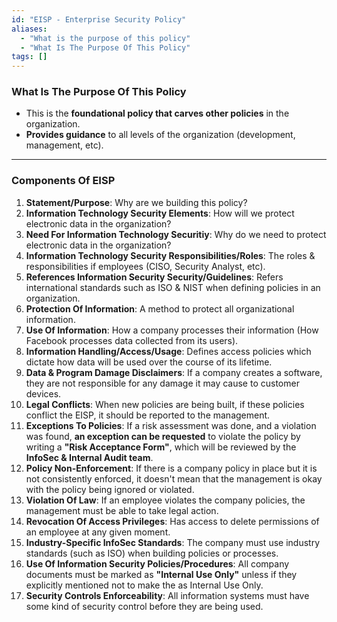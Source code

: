 ```yaml
---
id: "EISP - Enterprise Security Policy"
aliases:
  - "What is the purpose of this policy"
  - "What Is The Purpose Of This Policy"
tags: []
---
```


### What Is The Purpose Of This Policy
+ This is the **foundational policy that carves other policies** in the organization.
+ **Provides guidance** to all levels of the organization (development, management, etc).
---

### Components Of EISP
1. **Statement/Purpose**: Why are we building this policy?
2. **Information Technology Security Elements**: How will we protect electronic data in the organization?
3. **Need For Information Technology Securitiy**: Why do we need to protect electronic data in the organization?
4. **Information Technology Security Responsibilities/Roles**: The roles & responsibilities if employees (CISO, Security Analyst, etc).
5. **References Information Security Security/Guidelines**: Refers international standards such as ISO & NIST when defining policies in an organization.
6. **Protection Of Information**: A method to protect all organizational information.
7. **Use Of Information**: How a company processes their information (How Facebook processes data collected from its users).
8. **Information Handling/Access/Usage**: Defines access policies which dictate how data will be used over the course of its lifetime.
9. **Data & Program Damage Disclaimers**: If a company creates a software, they are not responsible for any damage it may cause to customer devices.
10. **Legal Conflicts**: When new policies are being built, if these policies conflict the EISP, it should be reported to the management.
11. **Exceptions To Policies**: If a risk assessment was done, and a violation was found, **an exception can be requested** to violate the policy by writing a **"Risk Acceptance Form"**, which will be reviewed by the **InfoSec & Internal Audit team**.
12. **Policy Non-Enforcement**: If there is a company policy in place but it is not consistently enforced, it doesn't mean that the management is okay with the policy being ignored or violated.
13. **Violation Of Law**: If an employee violates the company policies, the management must be able to take legal action.
14. **Revocation Of Access Privileges**: Has access to delete permissions of an employee at any given moment.
15. **Industry-Specific InfoSec Standards**: The company must use industry standards (such as ISO) when building policies or processes.
16. **Use Of Information Security Policies/Procedures**: All company documents must be marked as **"Internal Use Only"** unless if they explicitly mentioned not to make the as Internal Use Only.
17. **Security Controls Enforceability**: All information systems must have some kind of security control before they are being used.
